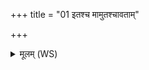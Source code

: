 +++
title = "01 इतश्च मामुतश्चावताम्"

+++
<details><summary>मूलम् (WS)</summary>

इतश्च मामुतश्चावतां यमे इव यतमाने यदैतम् ।  
प्र वां भरन् मानुषा देवयन्तः ॥ १ ॥
</details>